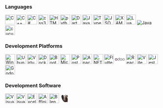 <h3>Languages</h3>
<p float="left">
<img height="32" width="32" src="https://cdn.simpleicons.org/c" title="C"/> <img height="32" width="32" src="https://cdn.simpleicons.org/c++" title="C++" /> <img height="32" width="32" src="https://cdn.simpleicons.org/csharp" title="C#"/> <img height="32" width="32" src="https://cdn.simpleicons.org/css3" title="css3" /> <img height="32" width="32" src="https://cdn.simpleicons.org/html5" title="HTML5" /> <img height="32" width="32" src="https://cdn.simpleicons.org/python" title="python"/> <img height="32" width="32" src="https://cdn.simpleicons.org/dart" title="Dart"/> <img height="32" width="32" src="https://cdn.simpleicons.org/javascript" title="JavaScript" /> <img height="32" width="32" src="https://cdn.simpleicons.org/typescript" title="TypeScript" /> <img height="32" width="32" src="https://cdn.simpleicons.org/json/grey" title="JSON"/> <img height="32" width="32" src="https://cdn.simpleicons.org/xaml" title="XAML"/> <img height="32" width="32" src="https://cdn.simpleicons.org/lua" title="Lua"/> <img src="https://cdn.jsdelivr.net/npm/programming-languages-logos/src/java/java.png" height="32" title="Java"/> <img height="32" width="32" src="https://cdn.simpleicons.org/cucumber" title="cucumber"/> 
</p>
<h3>Development Platforms</h3>
<p float="left">
<img height="32" width="32" src="https://cdn.simpleicons.org/windows" title="Windows"/> <img height="32" width="32" src="https://cdn.simpleicons.org/ubuntu" title="Ubuntu"/> <img height="32" width="32" src="https://cdn.simpleicons.org/virtualbox" title="VirtualBox"/> <img height="32" width="32" src="https://cdn.simpleicons.org/docker" title="Docker"/> <img height="32" width="32" src="https://cdn.simpleicons.org/bootstrap" title="Bootstrap"/> <img height="32" width="32" src="https://cdn.simpleicons.org/microsoftsqlserver" title="Microsoft SQL Server"/> <img height="32" width="32" src="https://cdn.simpleicons.org/postgresql" title="PostgreSQL"/> <img height="32" width="32" src="https://cdn.simpleicons.org/apache" title="Apache"/> <img height="32" width="32" src="https://cdn.simpleicons.org/.net" title=".NET"/> <img height="32" width="32" src="https://cdn.simpleicons.org/flutter" title="Flutter" /> <img height="32" width="32" src="./odoo_mainpage.png" title="odoo"/> <img height="32" width="32" src="https://cdn.simpleicons.org/react" title="React"/> <img height="32" width="32" src="https://cdn.simpleicons.org/vite" title="Vite"/> <img height="32" width="32" src="https://cdn.simpleicons.org/jest" title="Jest"/> <img height="32" width="32" src="https://cdn.simpleicons.org/godotengine" title="Godot"/> 
</p>
<h3>Development Software</h3>
<p float="left">
<img height="32" width="32" src="https://cdn.simpleicons.org/visualstudiocode" title="Visual Studio Code"/> <img height="32" width="32" src="https://cdn.simpleicons.org/visualstudio" title="Visual Studio 2019"/> <img height="32" width="32" src="https://cdn.simpleicons.org/microsoftexcel" title="Excel (VBS)"/> <img height="32" width="32" src="https://cdn.simpleicons.org/affinity" title="Affinity Suite" /> <img height="32" width="32" src="https://cdn.simpleicons.org/blender" title="Blender"/> <img height="32" width="32" src="./beaver-head.png" title="DBeaver"/> 
</p>
